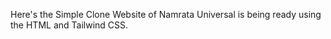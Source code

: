 Here's the Simple Clone Website of Namrata Universal is being ready using the HTML and Tailwind CSS.

